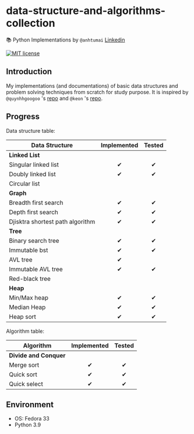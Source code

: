 # data-structure-and-algorithms-collection

📚 Python Implementations by `@anhtumai`
[Linkedin](https://www.linkedin.com/in/tu-mai-1bb32715b/)

[![MIT license](https://img.shields.io/badge/License-MIT-blue.svg)](https://opensource.org/licenses/MIT)

## Introduction

My implementations (and documentations) of basic data structures and problem solving techniques from scratch for study purpose. It is inspired by `@quynhhgoogoo` 's [repo](https://github.com/quynhhgoogoo/intro-to-data-structure-and-algorithm) and `@keon` 's [repo](https://github.com/keon/algorithms).

## Progress

Data structure table:

| Data Structure | Implemented | Tested |
|---|:---:|:---:|
| __Linked List__ | | |
| Singular linked list | ✔ | ✔|
| Doubly linked list | ✔ | ✔|
| Circular list | | |
| __Graph__ | | |
| Breadth first search | ✔ | ✔ |
| Depth first search | ✔ | ✔ |
| Djisktra shortest path algorithm | ✔ | ✔ |
| __Tree__ | | |
| Binary search tree | ✔ | ✔ |
| Immutable bst | ✔ | ✔ |
| AVL tree | ✔ | |
| Immutable AVL tree | ✔ | ✔ |
| Red-black tree | | |
| __Heap__ | | |
| Min/Max heap | ✔ | ✔ |
| Median Heap | ✔ | ✔ |
| Heap sort | ✔ | ✔ |

Algorithm table:

| Algorithm | Implemented | Tested |
|---|:---:|:---:|
| __Divide and Conquer__ | | |
| Merge sort | ✔ | ✔ |
| Quick sort | ✔ | ✔ |
| Quick select | ✔ | ✔ |

## Environment

- OS: Fedora 33
- Python 3.9
